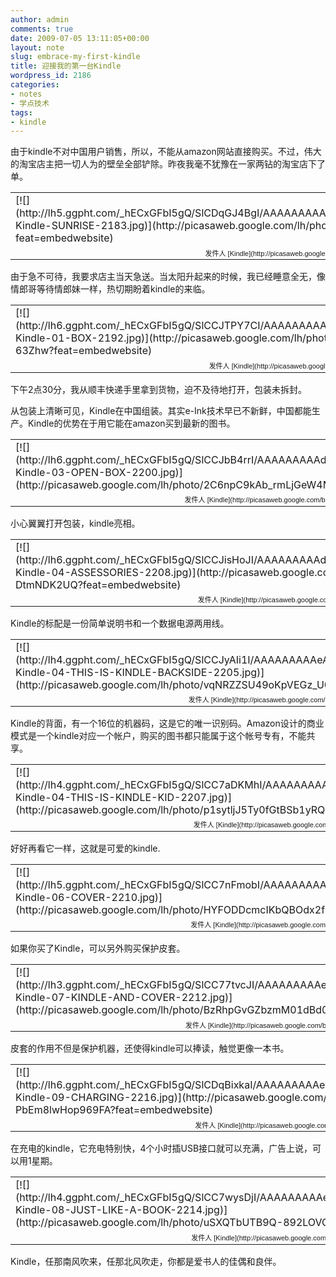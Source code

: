 ```yaml
---
author: admin
comments: true
date: 2009-07-05 13:11:05+00:00
layout: note
slug: embrace-my-first-kindle
title: 迎接我的第一台Kindle
wordpress_id: 2186
categories:
- notes
- 学点技术
tags:
- kindle
---
```


由于kindle不对中国用户销售，所以，不能从amazon网站直接购买。不过，伟大的淘宝店主把一切人为的壁垒全部铲除。昨夜我毫不犹豫在一家两钻的淘宝店下了单。

<table style="width:auto;" ><tr >
<td >[![](http://lh5.ggpht.com/_hECxGFbI5gQ/SlCDqGJ4BgI/AAAAAAAAAek/HwKhOwzDdH0/s400/My-Kindle-SUNRISE-2183.jpg)](http://picasaweb.google.com/lh/photo/Lx7rAgfXLkn-F1J2luUAfA?feat=embedwebsite)
</td></tr><tr >
<td style="font-family:arial,sans-serif; font-size:11px; text-align:right" >发件人 [Kindle](http://picasaweb.google.com/baibanbao.net/Kindle?feat=embedwebsite)
</td></tr></table>

由于急不可待，我要求店主当天急送。当太阳升起来的时候，我已经睡意全无，像情郎哥等待情郎妹一样，热切期盼着kindle的来临。

<table style="width:auto;" ><tr >
<td >[![](http://lh6.ggpht.com/_hECxGFbI5gQ/SlCCJTPY7CI/AAAAAAAAAdw/W18H2moBv5Y/s400/My-Kindle-01-BOX-2192.jpg)](http://picasaweb.google.com/lh/photo/zPAjKS9sB9x4EZMa-63Zhw?feat=embedwebsite)
</td></tr><tr >
<td style="font-family:arial,sans-serif; font-size:11px; text-align:right" >发件人 [Kindle](http://picasaweb.google.com/baibanbao.net/Kindle?feat=embedwebsite)
</td></tr></table>

下午2点30分，我从顺丰快递手里拿到货物，迫不及待地打开，包装未拆封。

从包装上清晰可见，Kindle在中国组装。其实e-Ink技术早已不新鲜，中国都能生产。Kindle的优势在于用它能在amazon买到最新的图书。

<table style="width:auto;" ><tr >
<td >[![](http://lh6.ggpht.com/_hECxGFbI5gQ/SlCCJbB4rrI/AAAAAAAAAd4/Rlluh4GH_Es/s400/My-Kindle-03-OPEN-BOX-2200.jpg)](http://picasaweb.google.com/lh/photo/2C6npC9kAb_rmLjGeW4Maw?feat=embedwebsite)
</td></tr><tr >
<td style="font-family:arial,sans-serif; font-size:11px; text-align:right" >发件人 [Kindle](http://picasaweb.google.com/baibanbao.net/Kindle?feat=embedwebsite)
</td></tr></table>

小心翼翼打开包装，kindle亮相。

<table style="width:auto;" ><tr >
<td >[![](http://lh6.ggpht.com/_hECxGFbI5gQ/SlCCJisHoJI/AAAAAAAAAd8/JXkWQT8HcZA/s400/My-Kindle-04-ASSESSORIES-2208.jpg)](http://picasaweb.google.com/lh/photo/7l44g1b8xcYX-DtmNDK2UQ?feat=embedwebsite)
</td></tr><tr >
<td style="font-family:arial,sans-serif; font-size:11px; text-align:right" >发件人 [Kindle](http://picasaweb.google.com/baibanbao.net/Kindle?feat=embedwebsite)
</td></tr></table>

Kindle的标配是一份简单说明书和一个数据电源两用线。

<table style="width:auto;" ><tr >
<td >[![](http://lh4.ggpht.com/_hECxGFbI5gQ/SlCCJyAIi1I/AAAAAAAAAeA/2ROvlSW6rQs/s400/My-Kindle-04-THIS-IS-KINDLE-BACKSIDE-2205.jpg)](http://picasaweb.google.com/lh/photo/vqNRZZSU49oKpVEGz_U03A?feat=embedwebsite)
</td></tr><tr >
<td style="font-family:arial,sans-serif; font-size:11px; text-align:right" >发件人 [Kindle](http://picasaweb.google.com/baibanbao.net/Kindle?feat=embedwebsite)
</td></tr></table>

Kindle的背面，有一个16位的机器码，这是它的唯一识别码。Amazon设计的商业模式是一个kindle对应一个帐户，购买的图书都只能属于这个帐号专有，不能共享。

<table style="width:auto;" ><tr >
<td >[![](http://lh4.ggpht.com/_hECxGFbI5gQ/SlCC7aDKMhI/AAAAAAAAAeE/doC6f93IuYs/s400/My-Kindle-04-THIS-IS-KINDLE-KID-2207.jpg)](http://picasaweb.google.com/lh/photo/p1sytljJ5Ty0fGtBSb1yRQ?feat=embedwebsite)
</td></tr><tr >
<td style="font-family:arial,sans-serif; font-size:11px; text-align:right" >发件人 [Kindle](http://picasaweb.google.com/baibanbao.net/Kindle?feat=embedwebsite)
</td></tr></table>

好好再看它一样，这就是可爱的kindle.

<table style="width:auto;" ><tr >
<td >[![](http://lh5.ggpht.com/_hECxGFbI5gQ/SlCC7nFmobI/AAAAAAAAAeM/2toJ2o_jfeQ/s400/My-Kindle-06-COVER-2210.jpg)](http://picasaweb.google.com/lh/photo/HYFODDcmcIKbQBOdx2fU1w?feat=embedwebsite)
</td></tr><tr >
<td style="font-family:arial,sans-serif; font-size:11px; text-align:right" >发件人 [Kindle](http://picasaweb.google.com/baibanbao.net/Kindle?feat=embedwebsite)
</td></tr></table>

如果你买了Kindle，可以另外购买保护皮套。

<table style="width:auto;" ><tr >
<td >[![](http://lh3.ggpht.com/_hECxGFbI5gQ/SlCC77tvcJI/AAAAAAAAAeQ/aTSED3KavlI/s400/My-Kindle-07-KINDLE-AND-COVER-2212.jpg)](http://picasaweb.google.com/lh/photo/BzRhpGvGZbzmM01dBd0bGg?feat=embedwebsite)
</td></tr><tr >
<td style="font-family:arial,sans-serif; font-size:11px; text-align:right" >发件人 [Kindle](http://picasaweb.google.com/baibanbao.net/Kindle?feat=embedwebsite)
</td></tr></table>

皮套的作用不但是保护机器，还使得kindle可以捧读，触觉更像一本书。

<table style="width:auto;" ><tr >
<td >[![](http://lh6.ggpht.com/_hECxGFbI5gQ/SlCDqBixkaI/AAAAAAAAAec/w61ssWzwPEo/s400/My-Kindle-09-CHARGING-2216.jpg)](http://picasaweb.google.com/lh/photo/iHtON0-PbEm8lwHop969FA?feat=embedwebsite)
</td></tr><tr >
<td style="font-family:arial,sans-serif; font-size:11px; text-align:right" >发件人 [Kindle](http://picasaweb.google.com/baibanbao.net/Kindle?feat=embedwebsite)
</td></tr></table>

在充电的kindle，它充电特别快，4个小时插USB接口就可以充满，广告上说，可以用1星期。

<table style="width:auto;" ><tr >
<td >[![](http://lh4.ggpht.com/_hECxGFbI5gQ/SlCC7wysDjI/AAAAAAAAAeU/XCdPV470ffs/s400/My-Kindle-08-JUST-LIKE-A-BOOK-2214.jpg)](http://picasaweb.google.com/lh/photo/uSXQTbUTB9Q-892LOVOECg?feat=embedwebsite)
</td></tr><tr >
<td style="font-family:arial,sans-serif; font-size:11px; text-align:right" >发件人 [Kindle](http://picasaweb.google.com/baibanbao.net/Kindle?feat=embedwebsite)
</td></tr></table>

Kindle，任那南风吹来，任那北风吹走，你都是爱书人的佳偶和良伴。




